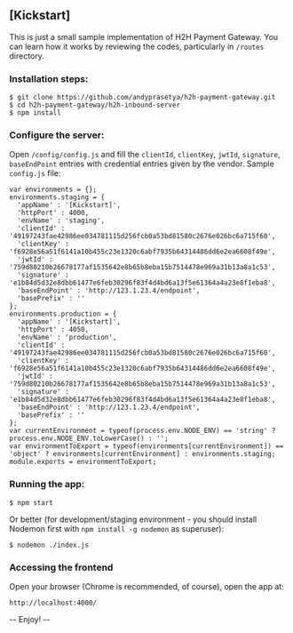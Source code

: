 ## [Kickstart]

This is just a small sample implementation of H2H Payment Gateway. You can learn how it works by reviewing the codes, particularly in `/routes` directory.

### Installation steps:
```
$ git clone https://github.com/andyprasetya/h2h-payment-gateway.git
$ cd h2h-payment-gateway/h2h-inbound-server
$ npm install
```
### Configure the server:
Open `/config/config.js` and fill the `clientId`, `clientKey`, `jwtId`, `signature`, `baseEndPoint` entries with credential entries given by the vendor.
Sample `config.js` file:
```
var environments = {};
environments.staging = {
  'appName' : '[Kickstart]',
  'httpPort' : 4000,
  'envName' : 'staging',
  'clientId' : '49197243fae42986ee034781115d256fcb0a53bd81580c2676e026bc6a715f60',
  'clientKey' : 'f6928e56a51f6141a10b455c23e1320c6abf7935b64314486dd6e2ea6608f49e',
  'jwtId' : '759d80210b26678177af1535642e8b65b8eba15b7514478e969a31b13a8a1c53',
  'signature' : 'e1b84d5d32e8dbb61477e6feb30296f83f4d4bd6a13f5e61364a4a23e8f1eba8',
  'baseEndPoint' : 'http://123.1.23.4/endpoint',
  'basePrefix' : ''
};
environments.production = {
  'appName' : '[Kickstart]',
  'httpPort' : 4050,
  'envName' : 'production',
  'clientId' : '49197243fae42986ee034781115d256fcb0a53bd81580c2676e026bc6a715f60',
  'clientKey' : 'f6928e56a51f6141a10b455c23e1320c6abf7935b64314486dd6e2ea6608f49e',
  'jwtId' : '759d80210b26678177af1535642e8b65b8eba15b7514478e969a31b13a8a1c53',
  'signature' : 'e1b84d5d32e8dbb61477e6feb30296f83f4d4bd6a13f5e61364a4a23e8f1eba8',
  'baseEndPoint' : 'http://123.1.23.4/endpoint',
  'basePrefix' : ''
};
var currentEnvironment = typeof(process.env.NODE_ENV) == 'string' ? process.env.NODE_ENV.toLowerCase() : '';
var environmentToExport = typeof(environments[currentEnvironment]) == 'object' ? environments[currentEnvironment] : environments.staging;
module.exports = environmentToExport;
```
### Running the app:
```
$ npm start
```
Or better (for development/staging environment - you should install Nodemon first with `npm install -g nodemon` as superuser):
```
$ nodemon ./index.js
```
### Accessing the frontend
Open your browser (Chrome is recommended, of course), open the app at:
```
http://localhost:4000/
```
-- Enjoy! --
